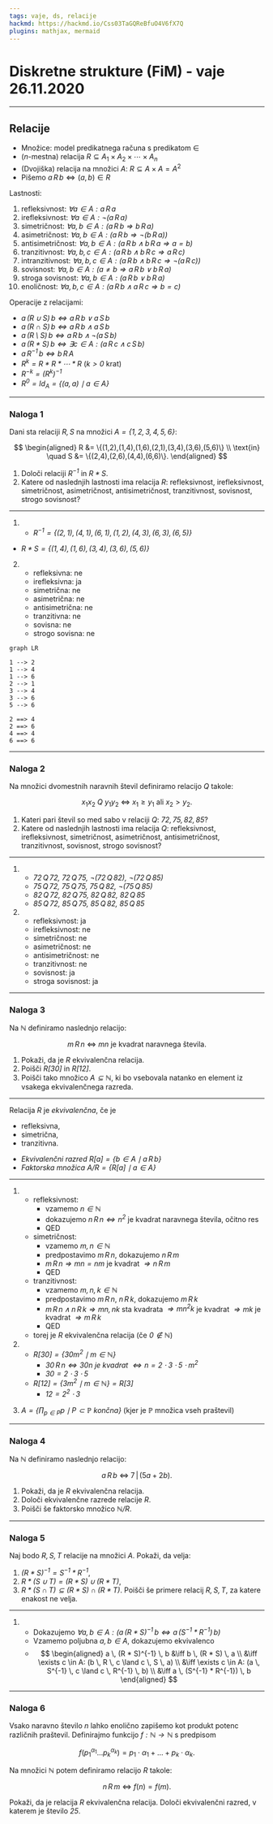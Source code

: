 ```yaml
---
tags: vaje, ds, relacije
hackmd: https://hackmd.io/Css03TaGQReBfuO4V6fX7Q
plugins: mathjax, mermaid
---
```

# Diskretne strukture (FiM) - vaje 26.11.2020

---

## Relacije

* Množice: model predikatnega računa s predikatom $\in$
* ($n$-mestna) relacija $R \subseteq A_1 \times A_2 \times \cdots \times A_n$
* (Dvojiška) relacija na množici $A$: $R \subseteq A \times A = A^2$
* Pišemo $a \, R \, b \iff (a, b) \in R$

Lastnosti:

1. refleksivnost: <i>$\forall a \in A: a \, R \, a$</i>
2. irefleksivnost: <i>$\forall a \in A: \lnot (a \, R \, a)$</i>
3. simetričnost: <i>$\forall a, b \in A: (a \, R \, b \Rightarrow b \, R \, a)$</i>
4. asimetričnost: <i>$\forall a, b \in A: (a \, R \, b \Rightarrow \lnot (b \, R \, a))$</i>
5. antisimetričnost: <i>$\forall a, b \in A: (a \, R \, b \land b \, R \, a \Rightarrow a = b)$</i>
6. tranzitivnost: <i>$\forall a, b, c \in A: (a \, R \, b \land b \, R \, c \Rightarrow a \, R \, c)$</i>
7. intranzitivnost: <i>$\forall a, b, c \in A: (a \, R \, b \land b \, R \, c \Rightarrow \lnot (a \, R \, c))$</i>
8. sovisnost: <i>$\forall a, b \in A: (a \ne b \Rightarrow a \, R \, b \lor b \, R \, a)$</i>
9. stroga sovisnost: <i>$\forall a, b \in A: (a \, R \, b \lor b \, R \, a)$</i>
10. enoličnost: <i>$\forall a, b, c \in A: (a \, R \, b \land a \, R \, c \Rightarrow b = c)$</i>

Operacije z relacijami:
* <i>$a \, (R \cup S) \, b \iff a \, R \, b \lor a \, S \, b$</i>
* <i>$a \, (R \cap S) \, b \iff a \, R \, b \land a \, S \, b$</i>
* <i>$a \, (R \setminus S) \, b \iff a \, R \, b \land \lnot (a \, S \, b)$</i>
* <i>$a \, (R * S) \, b \iff \exists c \in A: (a \, R \, c \land c \, S \, b)$</i>
* <i>$a \, R^{-1} \, b \iff b \, R \, A$</i>
* <i>$R^k = R * R * \cdots * R$</i> (<i>$k > 0$</i> krat)
* <i>$R^{-k} = (R^k)^{-1}$</i>
* <i>$R^0 = Id_A = \lbrace (a, a) \mid a \in A \rbrace$</i>

---

### Naloga 1

Dani sta relaciji <i>$R,S$</i> na množici <i>$A=\lbrace 1,2,3,4,5,6 \rbrace$</i>:

$$
\begin{aligned}
R &= \{(1,2),(1,4),(1,6),(2,1),(3,4),(3,6),(5,6)\} \\
\text{in} \quad
S &= \{(2,4),(2,6),(4,4),(6,6)\}.
\end{aligned}
$$

1. Določi relaciji <i>$R^{-1}$</i> in <i>$R*S$</i>.
2. Katere od naslednjih lastnosti ima relacija <i>$R$</i>: refleksivnost, irefleksivnost, simetričnost, asimetričnost, antisimetričnost, tranzitivnost, sovisnost, strogo sovisnost?

----

1. * <i>$R^{-1} = \lbrace (2, 1), (4, 1), (6, 1), (1, 2), (4, 3), (6, 3), (6, 5) \rbrace$</i>
* <i>$R * S = \lbrace (1, 4), (1, 6), (3, 4), (3, 6), (5, 6) \rbrace$</i>

2. * refleksivna: ne
   * irefleksivna: ja
   * simetrična: ne
   * asimetrična: ne
   * antisimetrična: ne
   * tranzitivna: ne
   * sovisna: ne
   * strogo sovisna: ne

```mermaid
graph LR

1 --> 2
1 --> 4
1 --> 6
2 --> 1
3 --> 4
3 --> 6
5 --> 6

2 ==> 4
2 ==> 6
4 ==> 4
6 ==> 6
```

---

### Naloga 2

Na množici dvomestnih naravnih števil definiramo relacijo <i>$Q$</i> takole:

$$
x_1x_2 \ Q \ y_1y_2 \ \Leftrightarrow \ x_1 \ge y_1 \ \mbox{ali} \ x_2 > y_2.
$$

1. Kateri pari števil so med sabo v relaciji <i>$Q$</i>: <i>$72,75,82,85$</i>?
2. Katere od naslednjih lastnosti ima relacija <i>$Q$</i>: refleksivnost, irefleksivnost, simetričnost, asimetričnost, antisimetričnost, tranzitivnost, sovisnost, strogo sovisnost?

----

1. * <i>$72 \, Q \, 72$, $72 \, Q \, 75$, $\lnot (72 \, Q \, 82)$, $\lnot (72 \, Q \, 85)$</i>
   * <i>$75 \, Q \, 72$, $75 \, Q \, 75$, $75 \, Q \, 82$, $\lnot (75 \, Q \, 85)$</i>
   * <i>$82 \, Q \, 72$, $82 \, Q \, 75$, $82 \, Q \, 82$, $82 \, Q \, 85$</i>
   * <i>$85 \, Q \, 72$, $85 \, Q \, 75$, $85 \, Q \, 82$, $85 \, Q \, 85$</i>
2. * refleksivnost: ja
   * irefleksivnost: ne
   * simetričnost: ne
   * asimetričnost: ne
   * antisimetričnost: ne
   * tranzitivnost: ne
   * sovisnost: ja
   * stroga sovisnost: ja

---

### Naloga 3

Na <i>$\mathbb{N}$</i> definiramo naslednjo relacijo:

$$
m \, R \, n \ \Leftrightarrow \ mn \text{ je kvadrat naravnega števila}.
$$

1. Pokaži, da je <i>$R$</i> ekvivalenčna relacija.
2. Poišči <i>$R[30]$</i> in <i>$R[12]$</i>.
3. Poišči tako množico <i>$A\subseteq\mathbb{N}$</i>, ki bo vsebovala natanko en element iz vsakega ekvivalenčnega razreda.

----

Relacija $R$ je *ekvivalenčna*, če je
* refleksivna,
* simetrična,
* tranzitivna.

- *Ekvivalenčni razred* <i>$R[a] = \lbrace b \in A \mid a \, R \, b \rbrace$</i>
- *Faktorska množica* <i>$A/R = \lbrace R[a] \mid a \in A \rbrace$</i>

----

1. * refleksivnost:
     - vzamemo <i>$n \in \mathbb{N}$</i>
     - dokazujemo <i>$n \, R \, n \iff n^2$</i> je kvadrat naravnega števila, očitno res
     - QED
   * simetričnost:
     - vzamemo <i>$m, n \in \mathbb{N}$</i>
     - predpostavimo <i>$m \, R \, n$</i>, dokazujemo <i>$n \, R \, m$</i>
     - <i>$m \, R \, n \Rightarrow mn = nm$</i> je kvadrat <i>$\Rightarrow n \, R \, m$</i>
     - QED
   * tranzitivnost:
     - vzamemo <i>$m, n, k \in \mathbb{N}$</i>
     - predpostavimo <i>$m \, R \, n$</i>, <i>$n \, R \, k$</i>, dokazujemo <i>$m \, R \, k$</i>
     - <i>$m \, R \, n \land n \, R \, k \Rightarrow mn, nk$</i> sta kvadrata <i>$\Rightarrow mn^2k$</i> je kvadrat <i>$\Rightarrow mk$</i> je kvadrat <i>$\Rightarrow m \, R \, k$</i>
     - QED
   * torej je <i>$R$</i> ekvivalenčna relacija (če <i>$0 \not\in \mathbb{N}$</i>)

2. * <i>$R[30] = \lbrace 30m^2 \mid m \in \mathbb{N} \rbrace$</i>
     - <i>$30 \, R \, n \iff 30n$ je kvadrat $\iff n = 2 \cdot 3 \cdot 5 \cdot m^2$</i>
     - <i>$30 = 2 \cdot 3 \cdot 5$</i>
   * <i>$R[12] = \lbrace 3m^2 \mid m \in \mathbb{N} \rbrace = R[3]$</i>
     - <i>$12 = 2^2 \cdot 3$</i>

3. <i>$A = \lbrace \prod_{p \in P} p \mid P \subset \mathbb{P} \text{ končna}\rbrace$</i> (kjer je <i>$\mathbb{P}$</i> množica vseh praštevil)

---

### Naloga 4

Na <i>$\mathbb{N}$</i> definiramo naslednjo relacijo:

$$
a \, R \, b \ \Leftrightarrow  \ 7 \,|\, (5a+2b).
$$

1. Pokaži, da je <i>$R$</i> ekvivalenčna relacija.
2. Določi ekvivalenčne razrede relacije <i>$R$</i>.
3. Poišči še faktorsko množico <i>$\mathbb{N}/R$</i>.

---

### Naloga 5

Naj bodo <i>$R, S, T$</i> relacije na množici <i>$A$</i>. Pokaži, da velja:

1. <i>$(R * S)^{-1}=S^{-1} * R^{-1}$</i>,
2. <i>$R * (S\cup T) = (R * S)\cup (R * T)$</i>,
3. <i>$R * (S\cap T) \subseteq (R * S)\cap (R * T)$</i>. Poišči še primere relacij <i>$R,S,T$</i>, za katere enakost ne velja.

----

1. * Dokazujemo <i>$\forall a, b \in A: (a \, (R * S)^{-1} \, b \iff a \, (S^{-1} * R^{-1}) \, b)$</i>
   * Vzamemo poljubna <i>$a, b \in A$</i>, dokazujemo ekvivalenco
   * $$
     \begin{aligned}
     a \, (R * S)^{-1} \, b
     &\iff b \, (R * S) \, a \\
     &\iff \exists c \in A: (b \, R \, c \land c \, S \, a) \\
     &\iff \exists c \in A: (a \, S^{-1} \, c \land c \, R^{-1} \, b) \\
     &\iff a \, (S^{-1} * R^{-1}) \, b
     \end{aligned}
     $$

---

### Naloga 6

Vsako naravno število <i>$n$</i> lahko enolično zapišemo kot produkt potenc različnih praštevil. Definirajmo funkcijo <i>$f:  \mathbb{N}  \to  \mathbb{N}$</i> s predpisom

$$
f(p_1^{\alpha_1} \dots p_k^{\alpha_k})
= p_1\cdot \alpha_1 + \dots + p_k \cdot \alpha_k.
$$

Na množici <i>$\mathbb{N}$</i> potem definiramo relacijo <i>$R$</i> takole:

$$
n \, R \, m \ \Leftrightarrow \ f(n) = f(m).
$$

Pokaži, da je relacija <i>$R$</i> ekvivalenčna relacija. Določi ekvivalenčni razred, v katerem je število <i>$25$</i>.
